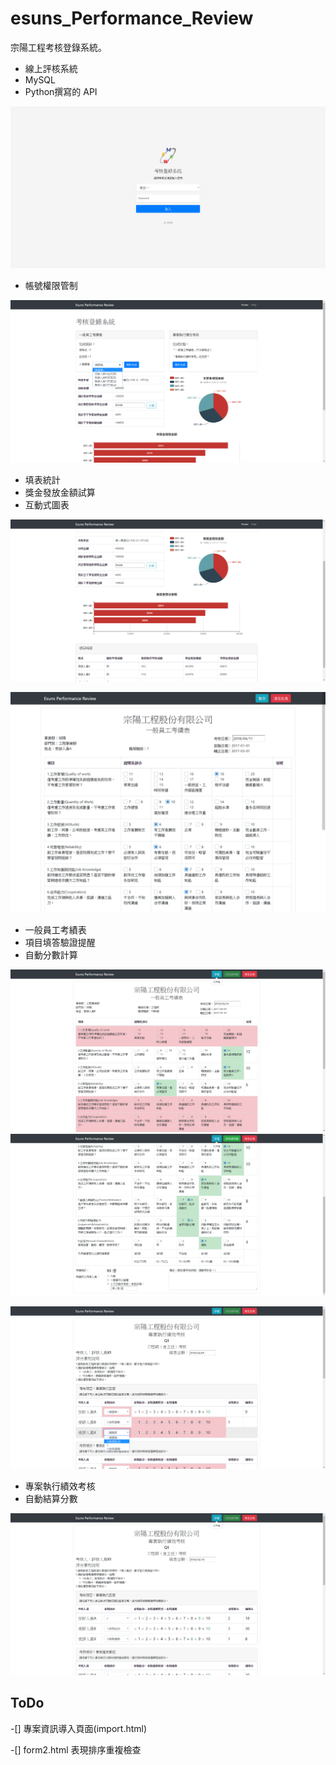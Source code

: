# esuns_Performance_Review

宗陽工程考核登錄系統。

* 線上評核系統
* MySQL
* Python撰寫的 API

![登入頁面][login]
* 帳號權限管制


![主頁面1][index]
* 填表統計
* 獎金發放金額試算
* 互動式圖表

![主頁面2][index2]


![填表畫面][form1]
* 一般員工考績表
* 項目填答驗證提醒
* 自動分數計算

![項目填答驗證提醒][form1_1]
![自動分數計算][form1_2]


![填表畫面][form2_1]
* 專案執行績效考核
* 自動結算分數

![自動結算分數][form2_2]

## ToDo
 -[] 專案資訊導入頁面(import.html)
 
 -[] form2.html 表現排序重複檢查


[login]: https://raw.githubusercontent.com/mkbs1419/esuns_Performance_Review/master/png/login.png  "登入頁面"
[index]: https://raw.githubusercontent.com/mkbs1419/esuns_Performance_Review/master/png/index.png  "主頁面1"
[index2]: https://raw.githubusercontent.com/mkbs1419/esuns_Performance_Review/master/png/index2.png  "主頁面2"
[form1]: https://raw.githubusercontent.com/mkbs1419/esuns_Performance_Review/master/png/form1.png  "填表畫面"
[form1_1]: https://raw.githubusercontent.com/mkbs1419/esuns_Performance_Review/master/png/form1_1.png  "項目填答驗證提醒"
[form1_2]: https://raw.githubusercontent.com/mkbs1419/esuns_Performance_Review/master/png/form1_2.png  "自動計算分數"
[form2_1]: https://raw.githubusercontent.com/mkbs1419/esuns_Performance_Review/master/png/form2_1.png  "填表畫面"
[form2_2]: https://raw.githubusercontent.com/mkbs1419/esuns_Performance_Review/master/png/form2_2.png  "自動結算分數"